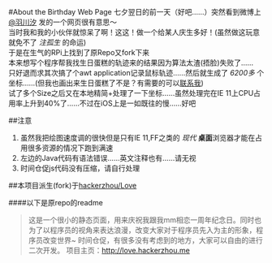 ﻿#About the Birthday Web Page
七夕翌日的前一天（好吧……）突然看到微博上[@羽川汐](http://weibo.cn/319880777) 发的一个网页很有意思～   
当时我和我的小伙伴就惊呆了啊！这这！做一个给某人庆生多好！(虽然做这玩意就免不了 *注孤生* 的命运)   
于是在生气的RPi上找到了原Repo又fork下来   
本来想写个程序帮我找生日蛋糕的轨迹来的结果因为算法太渣(捂脸)失败了……   
只好退而求其次搞了个awt application记录鼠标轨迹……然后就生成了 *6200多* 个坐标……(但我也画出来生日蛋糕了不是？有需要的可以[联系我](http://weibo.cn/xavieryao))   
试了多个Size之后又在本地精简+处理了一下坐标……虽然处理完在IE 11上CPU占用率上升到40%了……不过在iOS上是一如既往的慢……好吧   

##注意

1. 虽然我把绘图速度调的很快但是只有IE 11,FF之类的 *现代* **桌面**浏览器才能在占用很多资源的情况下跑到满速   
2. 左边的Java代码有语法错误……英文注释也有……请无视   
3. 时间仓促js代码没有压缩，请自行处理   

##本项目派生(fork)于[hackerzhou/Love](https://github.com/hackerzhou/Love)   

####以下是原repo的readme

> 这是一个很小的静态页面，用来庆祝我跟我mm相恋一周年纪念日。同时也为了以程序员的视角来表达浪漫，改变大家对于程序员先入为主的形象，程序员改变世界~
> 时间仓促，有很多没有考虑到的地方，大家可以自由的进行二次开发。
> 项目主页：http://love.hackerzhou.me

